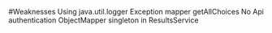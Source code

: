 #Weaknesses
Using java.util.logger
Exception mapper getAllChoices
No Api authentication
ObjectMapper singleton in ResultsService